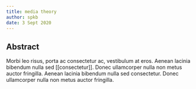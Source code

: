 ```yaml
---
title: media theory
author: spkb
date: 3 Sept 2020
---
```

## Abstract
Morbi leo risus, porta ac consectetur ac, vestibulum at eros. Aenean lacinia bibendum nulla sed [[consectetur]]. Donec ullamcorper nulla non metus auctor fringilla. Aenean lacinia bibendum nulla sed consectetur. Donec ullamcorper nulla non metus auctor fringilla.
